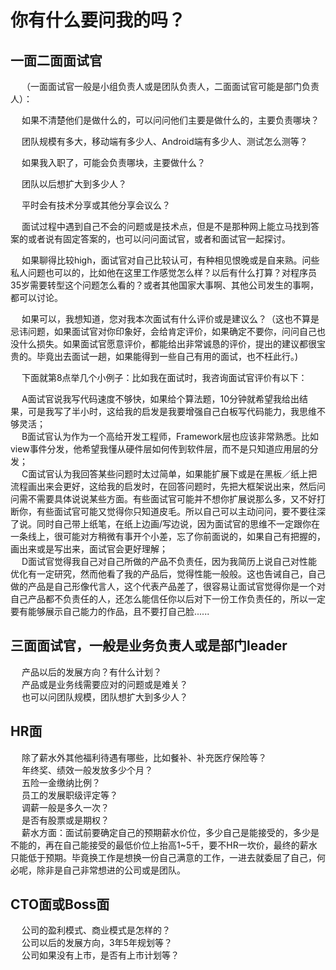 


# 你有什么要问我的吗？ 
<!-- 
blog.csdn.net/smileiam/article/details/89468635
-->

## 一面二面面试官


&emsp; （一面面试官一般是小组负责人或是团队负责人，二面面试官可能是部门负责人）：    


&emsp; 如果不清楚他们是做什么的，可以问问他们主要是做什么的，主要负责哪块？  

&emsp; 团队规模有多大，移动端有多少人、Android端有多少人、测试怎么测等？  

&emsp; 如果我入职了，可能会负责哪块，主要做什么？  

&emsp; 团队以后想扩大到多少人？  

&emsp; 平时会有技术分享或其他分享会议么？  

&emsp; 面试过程中遇到自己不会的问题或是技术点，但是不是那种网上能立马找到答案的或者说有固定答案的，也可以问问面试官，或者和面试官一起探讨。  

&emsp; 如果聊得比较high，面试官对自己比较认可，有种相见恨晚或是自来熟。问些私人问题也可以的，比如他在这里工作感觉怎么样？以后有什么打算？对程序员35岁需要转型这个问题怎么看的？或者其他国家大事啊、其他公司发生的事啊，都可以讨论。  

&emsp; 如果可以，我想知道，您对我本次面试有什么评价或是建议么？（这也不算是忌讳问题，如果面试官对你印象好，会给肯定评价，如果确定不要你，问问自己也没什么损失。如果面试官愿意评价，都能给出非常诚恳的评价，提出的建议都很宝贵的。毕竟出去面试一趟，如果能得到一些自己有用的面试，也不枉此行。)  


&emsp; 下面就第8点举几个小例子：比如我在面试时，我咨询面试官评价有以下：  


&emsp; A面试官说我写代码速度不够快，如果给个算法题，10分钟就希望我给出结果，可是我写了半小时，这给我的启发是我要增强自己白板写代码能力，我思维不够灵活；  
&emsp; B面试官认为作为一个高给开发工程师，Framework层也应该非常熟悉。比如view事件分发，他希望我懂从硬件层如何传到软件层，而不是只知道应用层的分发；  
&emsp; C面试官认为我回答某些问题时太过简单，如果能扩展下或是在黑板／纸上把流程画出来会更好，这给我的启发时，在回答问题时，先把大框架说出来，然后问问需不需要具体说说某些方面。有些面试官可能并不想你扩展说那么多，又不好打断你，有些面试官可能又觉得你只知道皮毛。所以自己可以主动问问，要不要往深了说。同时自己带上纸笔，在纸上边画/写边说，因为面试官的思维不一定跟你在一条线上，很可能对方稍微有事开个小差，忘了你前面说的，如果自己有把握的，画出来或是写出来，面试官会更好理解；  
&emsp; D面试官觉得我自己对自己所做的产品不负责任，因为我简历上说自己对性能优化有一定研究，然而他看了我的产品后，觉得性能一般般。这也告诫自己，自己做的产品是自己形像代言人，这个代表产品差了，很容易让面试官觉得你是一个对自己产品都不负责任的人，还怎么能信任你以后对下一份工作负责任的，所以一定要有能够展示自己能力的作品，且不要打自己脸......  


## 三面面试官，一般是业务负责人或是部门leader
&emsp; 产品以后的发展方向？有什么计划？  
&emsp; 产品或是业务线需要应对的问题或是难关？  
&emsp; 也可以问团队规模，团队想扩大到多少人？  


## HR面
&emsp; 除了薪水外其他福利待遇有哪些，比如餐补、补充医疗保险等？  
&emsp; 年终奖、绩效一般发放多少个月？  
&emsp; 五险一金缴纳比例？  
&emsp; 员工的发展职级评定等？  
&emsp; 调薪一般是多久一次？  
&emsp; 是否有股票或是期权？  
&emsp; 薪水方面：面试前要确定自己的预期薪水价位，多少自己是能接受的，多少是不能的，再在自己能接受的最低价位上抬高1~5千，要不HR一坎价，最终的薪水只能低于预期。毕竟换工作是想换一份自己满意的工作，一进去就委屈了自己，何必呢，除非是自己非常想进的公司或是团队。  


## CTO面或Boss面

&emsp; 公司的盈利模式、商业模式是怎样的？  
&emsp; 公司以后的发展方向，3年5年规划等？  
&emsp; 公司如果没有上市，是否有上市计划等？  


